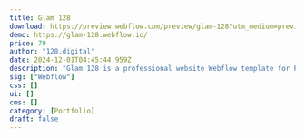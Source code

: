 ```yaml
---
title: Glam 128
download: https://preview.webflow.com/preview/glam-128?utm_medium=preview_link&utm_source=dashboard&utm_content=glam-128&preview=408244fc9fde8977d4fad0e19bd10744&workflow=preview
demo: https://glam-128.webflow.io/
price: 79
author: "128.digital"
date: 2024-12-01T04:45:44.959Z
description: "Glam 128 is a professional website Webflow template for Photography websites. It suits modern photography, photographer, gallery, portfolio, photo album, photo gallery, photo portfolio, photo albums, photo studio, photography gallery websites."
ssg: ["Webflow"]
css: []
ui: []
cms: []
category: [Portfolio]
draft: false
---
```

